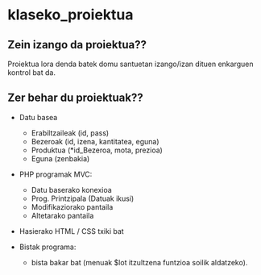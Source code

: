 klaseko_proiektua
=================

Zein izango da proiektua??
-
Proiektua lora denda batek domu santuetan izango/izan dituen enkarguen kontrol bat da.

Zer behar du proiektuak??
-
- Datu basea
  - Erabiltzaileak (id, pass)
  - Bezeroak (id, izena, kantitatea, eguna)
  - Produktua (*id_Bezeroa, mota, prezioa)
  - Eguna (zenbakia)
    
- PHP programak MVC:
  - Datu baserako konexioa
  - Prog. Printzipala (Datuak ikusi)
  - Modifikaziorako pantaila
  - Altetarako pantaila
- Hasierako HTML / CSS txiki bat


- Bistak programa:
    - bista bakar bat (menuak $lot itzultzena funtzioa soilik aldatzeko).